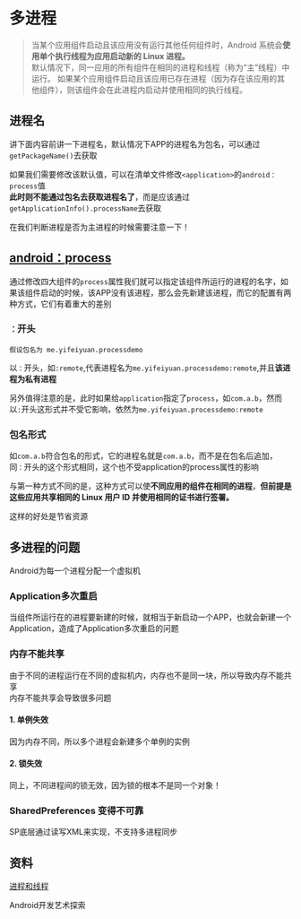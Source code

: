 
# 多进程

> 当某个应用组件启动且该应用没有运行其他任何组件时，Android 系统会**使用单个执行线程为应用启动新的 Linux 进程。**    
> 默认情况下，同一应用的所有组件在相同的进程和线程（称为“主”线程）中运行。 如果某个应用组件启动且该应用已存在进程（因为存在该应用的其他组件），则该组件会在此进程内启动并使用相同的执行线程。 




## 进程名

讲下面内容前讲一下进程名，默认情况下APP的进程名为包名，可以通过`getPackageName()`去获取  

如果我们需要修改该默认值，可以在清单文件修改`<application>`的`android：process`值  
**此时则不能通过包名去获取进程名了**，而是应该通过`getApplicationInfo().processName`去获取  

在我们判断进程是否为主进程的时候需要注意一下！  

## [android：process](http://developer.android.com/intl/zh-cn/guide/topics/manifest/activity-element.html)


通过修改四大组件的`process`属性我们就可以指定该组件所运行的进程的名字，如果该组件启动的时候，该APP没有该进程，那么会先新建该进程，而它的配置有两种方式，它们有着重大的差别    

### `：`开头
	假设包名为 me.yifeiyuan.processdemo

以`：`开头，如`:remote`,代表进程名为`me.yifeiyuan.processdemo:remote`,并且**该进程为私有进程**  

另外值得注意的是，此时如果给`application`指定了`process`，如`com.a.b`，然而以`:`开头这形式并不受它影响，依然为`me.yifeiyuan.processdemo:remote`  
  

### 包名形式

如`com.a.b`符合包名的形式，它的进程名就是`com.a.b`，而不是在包名后追加，同`：`开头的这个形式相同，这个也不受application的process属性的影响    

与第一种方式不同的是，这种方式可以使**不同应用的组件在相同的进程**，**但前提是这些应用共享相同的 Linux 用户 ID 并使用相同的证书进行签署。**  

这样的好处是节省资源  


## 多进程的问题

Android为每一个进程分配一个虚拟机 

### Application多次重启
当组件所运行在的进程要新建的时候，就相当于新启动一个APP，也就会新建一个Application，造成了Application多次重启的问题

### 内存不能共享

由于不同的进程运行在不同的虚拟机内，内存也不是同一块，所以导致内存不能共享  
内存不能共享会导致很多问题  

#### 1. 单例失效
因为内存不同，所以多个进程会新建多个单例的实例

#### 2. 锁失效
同上，不同进程间的锁无效，因为锁的根本不是同一个对象！  

### SharedPreferences 变得不可靠
SP底层通过读写XML来实现，不支持多进程同步  


## 资料

[进程和线程](http://developer.android.com/intl/zh-cn/guide/components/processes-and-threads.html)  

Android开发艺术探索   
[](http://www.rogerblog.cn/2016/03/17/android-proess/?hmsr=toutiao.io&utm_medium=toutiao.io&utm_source=toutiao.io)  
